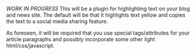 *WORK IN PROGRESS*
This will be a plugin for highlighting text on your blog and news site. The default will be that it highlights text yellow and copies the text to a social media sharing feature.

As foreseen, it will be required that you use special tags/attributes for your article paragraphs and possibly incorporate some other light html/css/javascript.